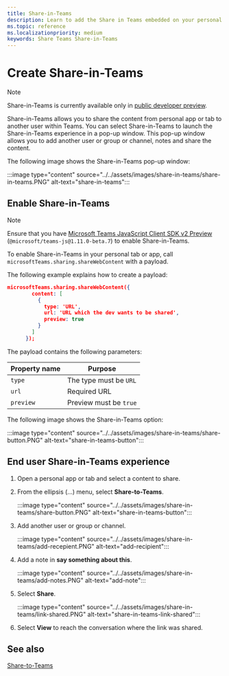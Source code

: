 ```yaml
---
title: Share-in-Teams
description: Learn to add the Share in Teams embedded on your personal app or tab
ms.topic: reference
ms.localizationpriority: medium
keywords: Share Teams Share-in-Teams
---
```

# Create Share-in-Teams

> [!NOTE]
> Share-in-Teams is currently available only in [public developer preview](../../resources/dev-preview/developer-preview-intro.md).

Share-in-Teams allows you to share the content from personal app or tab to another user within Teams. You can select Share-in-Teams to launch the Share-in-Teams experience in a pop-up window. This pop-up window allows you to add another user or group or channel, notes and share the content.

The following image shows the Share-in-Teams pop-up window:

:::image type="content" source="../../assets/images/share-in-teams/share-in-teams.PNG" alt-text="share-in-teams":::

## Enable Share-in-Teams

> [!NOTE]
> Ensure that you have [Microsoft Teams JavaScript Client SDK v2 Preview](/javascript/api/overview/msteams-client?view=msteams-client-js-beta&preserve-view=true&branch=pr-en-us-5129) (`@microsoft/teams-js@1.11.0-beta.7`) to enable Share-in-Teams.

To enable Share-in-Teams in your personal tab or app,
call `microsoftTeams.sharing.shareWebContent` with a payload.

The following example explains how to create a payload:

```json
microsoftTeams.sharing.shareWebContent({
        content: [
          {
            type: 'URL',
            url: 'URL which the dev wants to be shared',
            preview: true
          }
        ]
      });
```

The payload contains the following parameters:

| Property name | Purpose |
|---|---|
| `type` | The type must be `URL` |
| `url` | Required URL |
| `preview` | Preview must be `true` |

The following image shows the Share-in-Teams option:

:::image type="content" source="../../assets/images/share-in-teams/share-button.PNG" alt-text="share-in-teams-button":::

## End user Share-in-Teams experience

1. Open a personal app or tab and select a content to share.

2. From the ellipsis (...) menu, select **Share-to-Teams**.

   :::image type="content" source="../../assets/images/share-in-teams/share-button.PNG" alt-text="share-in-teams-button":::

3. Add another user or group or channel.

   :::image type="content" source="../../assets/images/share-in-teams/add-recepient.PNG" alt-text="add-recipient":::

4. Add a note in **say something about this**.

   :::image type="content" source="../../assets/images/share-in-teams/add-notes.PNG" alt-text="add-note":::

5. Select **Share**.

   :::image type="content" source="../../assets/images/share-in-teams/link-shared.PNG" alt-text="share-in-teams-link-shared":::

6. Select **View** to reach the conversation where the link was shared.

## See also

[Share-to-Teams](~/concepts/build-and-test/share-to-teams.md)
